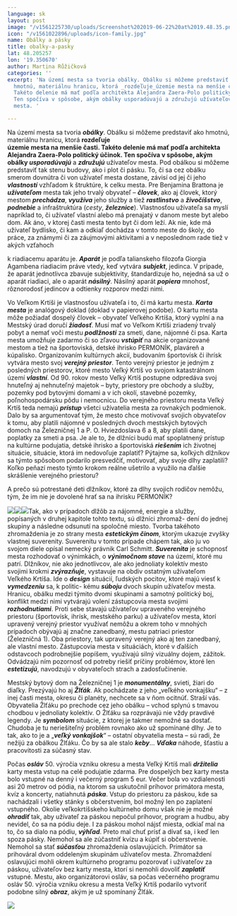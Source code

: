 ```yaml
---
language: sk
layout: post
image: "/v1561225730/uploads/Screenshot%202019-06-22%20at%2019.48.35.png"
icon: "/v1561022896/uploads/icon-family.jpg"
name: Obálky a pásky
title: obalky-a-pasky
lat: 48.205257
lon: '19.350670'
author: Martina Růžičková
categories: ''
excerpt: 'Na území mesta sa tvoria obálky. Obálku si môžeme predstaviť ako
  hmotnú, materiálnu hranicu, ktorá _rozdeľuje_územie mesta na menšie časti.
  Takéto delenie má mať podľa architekta Alejandra Zaera-Polo politický účinok.
  Ten spočíva v spôsobe, akým obálky usporadúvajú a združujú užívateľov
  mesta. '

---
```

Na území mesta sa tvoria **_obálky_**. Obálku si môžeme predstaviť ako hmotnú, materiálnu hranicu, ktorá **rozdeľuje  
územie mesta na menšie časti. Takéto delenie má mať podľa architekta Alejandra Zaera-Polo politický účinok. Ten spočíva v spôsobe, akým obálky _usporadúvajú_** a **_združujú_** užívateľov mesta. Pod obálkou si môžeme predstaviť tak stenu budovy, ako i plot či pásku. To, či sa cez obálku smerom dovnútra či von užívateľ mesta dostane, závisí od jej či jeho **_vlastností_** vzhľadom k štruktúre, k celku mesta. Pre Benjamina Brattona je **_užívateľom_** mesta tak jeho trvalý obyvateľ – **_človek_**, ako aj človek, ktorý mestom **_prechádza_**, **_využíva_** jeho služby a tiež **_rastlinstvo_** a **_živočíšstvo_**, **_podnebie_** a infraštruktúra (_cesty_, **_železnice_**). Vlastnosťou užívateľa sa myslí napríklad to, či užívateľ vlastní alebo má prenajatý v danom meste byt alebo dom. Ak áno, v ktorej časti mesta tento byt či dom leží. Ak nie, kde má užívateľ bydlisko, či kam a odkiaľ dochádza v tomto meste do školy, do práce, za známymi či za záujmovými aktivitami a v neposlednom rade tiež v akých vzťahoch

k riadiacemu aparátu je. **_Aparát_** je podľa talianskeho filozofa Giorgia Agambena riadiacim práve vtedy, keď vytvára **_subjekt_**, jedinca. V prípade, že aparát jednotlivca zbavuje subjektivity, štandardizuje ho, nejedná sa už o aparát riadiaci, ale o aparát **_násilný_**. Násilný aparát **_popiera_** mnohosť, rôznorodosť jedincov a odtienky rozporov medzi nimi.

Vo Veľkom Krtíši je vlastnosťou užívateľa i to, či má kartu mesta. **_Karta mesta_** je analógový doklad (doklad v papierovej podobe). O kartu mesta môže požiadať dospelý človek – obyvateľ Veľkého Krtíša, ktorý vyplní a na Mestský úrad doručí **_žiadosť_**. Musí mať vo Veľkom Krtíši zriadený trvalý pobyt a nemať voči mestu **_podlžnosti_** za smeti, dane, nájomné či psa. Karta mesta umožňuje zadarmo či so zľavou **_vstúpiť_** na akcie organizované mestom a tiež na športoviská, detské ihrisko PERMONÍK, plaváreň a kúpalisko. Organizovaním kultúrnych akcií, budovaním športovísk či ihrísk vytvára mesto svoj **_verejný priestor_**. Tento verejný priestor je jedným z posledných priestorov, ktoré mesto Veľký Krtíš vo svojom katastrálnom území **_vlastní_**. Od 90. rokov mesto Veľký Krtíš postupne odpredáva svoj hnuteľný aj nehnuteľný majetok – byty, priestory pre obchody a služby, pozemky pod bytovými domami a v ich okolí, stavebné pozemky, poľnohospodársku pôdu i nemocnicu. Do verejného priestoru mesta Veľký Krtíš teda nemajú **_prístup_** všetci užívatelia mesta za rovnakých podmienok. Dalo by sa argumentovať tým, že mesto chce motivovať svojich obyvateľov k tomu, aby platili nájomné v posledných dvoch mestských bytových domoch na Železničnej 1 a P. O. Hviezdoslava 6 a 8, aby platili dane, poplatky za smeti a psa. Je ale to, že dlžníci budú mať spoplatnený prístup na kultúrne podujatia, detské ihrisko a športoviská **_riešením_** ich životnej situácie, situácie, ktorá im nedovoľuje zaplatiť? Pýtajme sa, koľkých dlžníkov sa týmto spôsobom podarilo presvedčiť, motivovať, aby svoje dlhy zaplatili? Koľko peňazí mesto týmto krokom reálne ušetrilo a využilo na ďalšie skrášlenie verejného priestoru?

A prečo sú potrestané deti dlžníkov, ktoré za dlhy svojich rodičov nemôžu, tým, že im nie je dovolené hrať sa na ihrisku PERMONÍK?

![](https://res.cloudinary.com/dhxmg9p4i/image/upload/c_scale,w_740/v1561225923/uploads/Screenshot%202019-06-22%20at%2019.51.45.png)![](https://res.cloudinary.com/dhxmg9p4i/image/upload/c_scale,w_740/v1561225956/uploads/Screenshot%202019-06-22%20at%2019.52.24.png)![](https://res.cloudinary.com/dhxmg9p4i/image/upload/c_scale,w_740/v1561225984/uploads/Screenshot%202019-06-22%20at%2019.52.52.png)Tak, ako v prípadoch dlžôb za nájomné, energie a služby, popísaných v druhej kapitole tohto textu, sú dlžníci zhromaž- dení do jednej skupiny a následne odsunutí na spoločné miesto. Tvorba takéhoto zhromaždenia je zo strany mesta **_estetickým činom_**, ktorým ukazuje zvyšky vlastnej suverenity. Suverenitu v tomto prípade chápem tak, ako ju vo svojom diele opísal nemecký právnik Carl Schmitt. **_Suverenita_** je schopnosť mesta rozhodovať o výnimkách, o **_výnimočnom stave_** na území, ktoré mu patrí. Dlžníkov, nie ako jednotlivcov, ale ako jednoliaty kolektív mesto svojimi krokmi **_zvýrazňuje_**, vystavuje na obdiv ostatným užívateľom Veľkého Krtíša. Ide o **_design_** situácií, ľudských pocitov, ktoré majú viesť k **_vymedzeniu_** sa, k politic- kému **_súboju_** dvoch skupín užívateľov mesta. Hranicu, obálku medzi týmito dvomi skupinami a samotný politický boj, konflikt medzi nimi vytvárajú volení zástupcovia mesta svojimi **_rozhodnutiami_**. Proti sebe stavajú užívateľov upraveného verejného priestoru (športovísk, ihrísk, mestského parku) a užívateľov mesta, ktorí upravený verejný priestor využívať nemôžu a okrem toho v mnohých prípadoch obývajú aj značne zanedbaný, mestu patriaci priestor (Železničná 1). Oba priestory, tak upravený verejný ako aj ten zanedbaný, ale vlastní mesto. Zástupcovia mesta v situáciách, ktoré v ďalších odstavcoch podrobnejšie popíšem, využívajú silný vizuálny dojem, zážitok. Odvádzajú ním pozornosť od potreby riešiť príčiny problémov, ktoré len **_estetizujú_**, navodzujú v obyvateľoch strach a zadosťučinenie.

Mestský bytový dom na Železničnej 1 je **_monumentálny_**, svieti, žiari do diaľky. Prezývajú ho aj **_Žlťák_**. Ak pochádzate z jeho „veľkého vonkajšku“ – z inej časti mesta, okresu či planéty, nechcete sa v ňom ocitnúť. Straší vás. Obyvatelia Žlťáku po prechode cez jeho obálku – vchod splynú s tmavou chodbou v jednoliaty kolektív. O Žlťáku sa rozprávajú nie vždy pravdivé legendy. Je **_symbolom_** situácie, z ktorej je takmer nemožné sa dostať. Chudoba je tu neriešiteľný problém rovnako ako už spomínané dlhy. Je to tak, ako to je a „**_veľký vonkajšok_**“ – ostatní obyvatelia mesta – sú radi, že nežijú za obálkou Žlťáku. Čo by sa ale stalo **_keby_**... **_Vďaka_** náhode, šťastiu a pracovitosti za súčasný stav.

Počas **_osláv_** 50. výročia vzniku okresu a mesta Veľký Krtíš mali **_držitelia_** karty mesta vstup na celé podujatie zdarma. Pre dospelých bez karty mesta bolo vstupné na denný i večerný program 5 eur. Večer bola vo vzdialenosti asi 20 metrov od pódia, na ktorom sa uskutočnil príhovor primátora mesta, kvíz a koncerty, natiahnutá **_páska_**. Vstup do priestoru za páskou, kde sa nachádzali i všetky stánky s občerstvením, bol možný len po zaplatení vstupného. Okolie veľkokrtíšskeho kultúrneho domu však nie je možné **_ohradiť_** tak, aby užívateľ za páskou nepočul príhovor, program a hudbu, aby nevidel, čo sa na pódiu deje. I za páskou mohol nájsť miesta, odkiaľ mal na to, čo sa dialo na pódiu, **_výhľad_**. Preto mal chuť prísť a dívať sa, i keď len spoza pásky. Nemohol sa ale zúčastniť kvízu a kúpiť si občerstvenie. Nemohol sa stať **_súčasťou_** zhromaždenia oslavujúcich. Primátor sa prihováral dvom oddeleným skupinám užívateľov mesta. Zhromaždení oslavujúci mohli okrem kultúrneho programu pozorovať i užívateľov za páskou, užívateľov bez karty mesta, ktorí si nemohli dovoliť **_zaplatiť_** vstupné. Mestu, ako organizátorovi osláv, sa počas večerného programu osláv 50. výročia vzniku okresu a mesta Veľký Krtíš podarilo vytvoriť podobne silný **_obraz_**, akým je už spomínaný Žlťák.

![](https://res.cloudinary.com/dhxmg9p4i/image/upload/c_scale,w_740/v1561226054/uploads/Screenshot%202019-06-22%20at%2019.53.59.png)